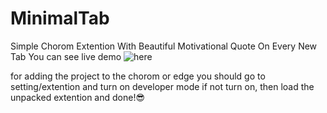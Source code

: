 # MinimalTab
Simple Chorom Extention With Beautiful Motivational Quote On Every New Tab
You can see live demo ![here](https://quote.wordbyword.ir)

for adding the project to the chorom or edge you should go to setting/extention
and turn on developer mode if not turn on, then load the unpacked extention and done!😎
